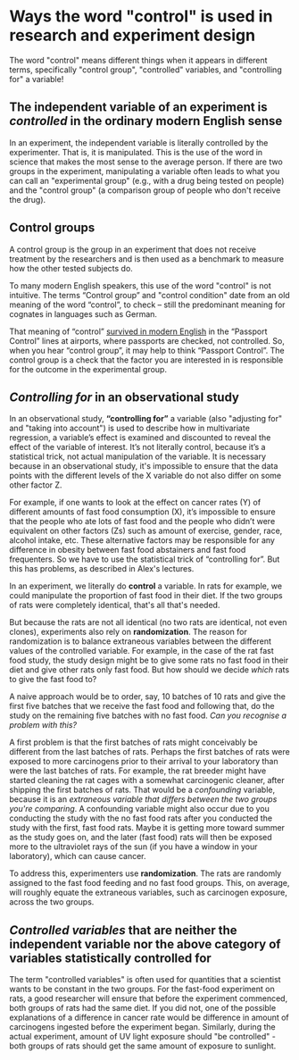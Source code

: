 # Ways the word "control" is used in research and experiment design

The word "control"  means different things when it appears in different terms, specifically "control group", "controlled" variables, and "controlling for" a variable!

## The independent variable of an experiment is *controlled* in the ordinary modern English sense

In an experiment, the independent variable is literally controlled by the experimenter. That is, it is manipulated. This is the use of the word in science that makes the most sense to the average person. If there are two groups in the experiment, manipulating a variable often leads to what you can call an "experimental group" (e.g., with a drug being tested on people) and the "control group" (a comparison group of people who don't receive the drug).

## Control groups

A control group is the group in an experiment that does not receive treatment by the researchers and is then used as a benchmark to measure how the other tested subjects do.

To many modern English speakers, this use of the word "control" is not intuitive. The terms “Control group” and "control condition" date from an old meaning of the word “control”, to check – still the predominant meaning for cognates in languages such as German.

That meaning of “control” [survived in modern English](https://forum.wordreference.com/threads/passport-control.2188162/) in the “Passport Control” lines at airports, where passports are checked, not controlled. So, when you hear “control group”, it may help to think “Passport Control”. The control group is a check that the factor you are interested in is responsible for the outcome in the experimental group.

## *Controlling for* in an observational study

In an observational study, **“controlling for”** a variable (also "adjusting for" and "taking into account") is used to describe how in multivariate regression, a variable’s effect is examined and discounted to reveal the effect of the variable of interest. It’s not literally control, because it’s a statistical trick, not actual manipulation of the variable. It is necessary because in an observational study, it's impossible to ensure that the data points with the different levels of the X variable do not also differ on some other factor Z.

For example, if one wants to look at the effect on cancer rates (Y) of different amounts of fast food consumption (X), it’s impossible to ensure that the people who ate lots of fast food and the people who didn’t were equivalent on other factors (Zs) such as amount of exercise, gender, race, alcohol intake, etc. These alternative factors may be responsible for any difference in obesity between fast food abstainers and fast food frequenters. So we have to use the statistical trick of “controlling for”. But this has problems, as described in Alex's lectures.

In an experiment, we literally do **control** a variable. In rats for example, we could manipulate the proportion of fast food in their diet. If the two groups of rats were completely identical, that's all that's needed.

But because the rats are not all identical (no two rats are identical, not even clones), experiments also rely on **randomization**. The reason for randomization is to balance extraneous variables between the different values of the controlled variable. For example, in the case of the rat fast food study, the study design might be to give some rats no fast food in their diet and give other rats only fast food. But how should we decide *which* rats to give the fast food to?

A naive approach would be to order, say, 10 batches of 10 rats and give the first five batches that we receive the fast food and following that, do the study on the remaining five batches with no fast food. *Can you recognise a problem with this?*

A first problem is that the first batches of rats might conceivably be different from the last batches of rats. Perhaps the first batches of rats were exposed to more carcinogens prior to their arrival to your laboratory than were the last batches of rats. For example, the rat breeder might have started cleaning the rat cages with a somewhat carcinogenic cleaner, after shipping the first batches of rats. That would be a *confounding* variable, because it is an *extraneous variable that differs between the two groups you're comparing*. A confounding variable might also occur due to you conducting the study with the no fast food rats after you conducted the study with the first, fast food rats. Maybe it is getting more toward summer as the study goes on, and the later (fast food) rats will then be exposed more to the ultraviolet rays of the sun (if you have a window in your laboratory), which can cause cancer.

To address this, experimenters use **randomization**. The rats are randomly assigned to the fast food feeding and no fast food groups. This, on average, will roughly equate the extraneous variables, such as carcinogen exposure, across the two groups.

## *Controlled variables* that are neither the independent variable nor the above category of variables statistically controlled for

The term "controlled variables" is often used for quantities that a scientist wants to be constant in the two groups. For the fast-food experiment on rats, a good researcher will ensure that before the experiment commenced, both groups of rats had the same diet.
If you did not, one of the possible explanations of a difference in cancer rate would be difference in amount of carcinogens ingested before the experiment began. Similarly, during the actual experiment, amount of UV light exposure should "be controlled" - both groups of rats should get the same amount of exposure to sunlight.
